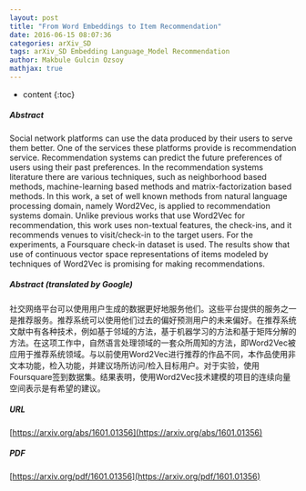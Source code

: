 ```yaml
---
layout: post
title: "From Word Embeddings to Item Recommendation"
date: 2016-06-15 08:07:36
categories: arXiv_SD
tags: arXiv_SD Embedding Language_Model Recommendation
author: Makbule Gulcin Ozsoy
mathjax: true
---
```


* content
{:toc}

##### Abstract
Social network platforms can use the data produced by their users to serve them better. One of the services these platforms provide is recommendation service. Recommendation systems can predict the future preferences of users using their past preferences. In the recommendation systems literature there are various techniques, such as neighborhood based methods, machine-learning based methods and matrix-factorization based methods. In this work, a set of well known methods from natural language processing domain, namely Word2Vec, is applied to recommendation systems domain. Unlike previous works that use Word2Vec for recommendation, this work uses non-textual features, the check-ins, and it recommends venues to visit/check-in to the target users. For the experiments, a Foursquare check-in dataset is used. The results show that use of continuous vector space representations of items modeled by techniques of Word2Vec is promising for making recommendations.

##### Abstract (translated by Google)
社交网络平台可以使用用户生成的数据更好地服务他们。这些平台提供的服务之一是推荐服务。推荐系统可以使用他们过去的偏好预测用户的未来偏好。在推荐系统文献中有各种技术，例如基于邻域的方法，基于机器学习的方法和基于矩阵分解的方法。在这项工作中，自然语言处理领域的一套众所周知的方法，即Word2Vec被应用于推荐系统领域。与以前使用Word2Vec进行推荐的作品不同，本作品使用非文本功能，检入功能，并建议场所访问/检入目标用户。对于实验，使用Foursquare签到数据集。结果表明，使用Word2Vec技术建模的项目的连续向量空间表示是有希望的建议。

##### URL
[https://arxiv.org/abs/1601.01356](https://arxiv.org/abs/1601.01356)

##### PDF
[https://arxiv.org/pdf/1601.01356](https://arxiv.org/pdf/1601.01356)

